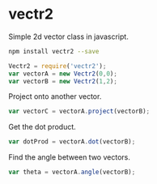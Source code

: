 # vectr2
Simple 2d vector class in javascript.



```bash
npm install vectr2 --save
```



```javascript
Vectr2 = require('vectr2');
var vectorA = new Vectr2(0,0);
var vectorB = new Vectr2(1,2);
```

Project onto another vector.

```javascript
var vectorC = vectorA.project(vectorB);
```

Get the dot product.

```javascript
var dotProd = vectorA.dot(vectorB);
```

Find the angle between two vectors.

```javascript
var theta = vectorA.angle(vectorB);
```
